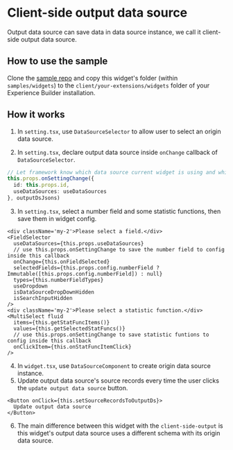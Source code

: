 # Client-side output data source

Output data source can save data in data source instance, we call it client-side output data source.

## How to use the sample

Clone the [sample repo](https://github.com/esri/arcgis-experience-builder-sdk-resources) and copy this widget's folder (within `samples/widgets`) to the `client/your-extensions/widgets` folder of your Experience Builder installation.

## How it works

1. In `setting.tsx`, use `DataSourceSelector` to allow user to select an origin data source.

2. In `setting.tsx`, declare output data source inside `onChange` callback of `DataSourceSelector`.

```ts
// Let framework know which data source current widget is using and which data source current widget is outputing.
this.props.onSettingChange({
  id: this.props.id,
  useDataSources: useDataSources
}, outputDsJsons)
```

3. In `setting.tsx`, select a number field and some statistic functions, then save them in widget config.

```tsx
<div className='my-2'>Please select a field.</div>
<FieldSelector
  useDataSources={this.props.useDataSources}
  // use this.props.onSettingChange to save the number field to config inside this callback
  onChange={this.onFieldSelected}
  selectedFields={this.props.config.numberField ? Immutable([this.props.config.numberField]) : null}
  types={this.numberFieldTypes}
  useDropdown
  isDataSourceDropDownHidden
  isSearchInputHidden
/>
<div className='my-2'>Please select a statistic function.</div>
<MultiSelect fluid
  items={this.getStatFuncItems()}
  values={this.getSelectedStatFuncs()}
  // use this.props.onSettingChange to save statistic funtions to config inside this callback
  onClickItem={this.onStatFuncItemClick}
/>
```

4. In `widget.tsx`, use `DataSourceComponent` to create origin data source instance.
5. Update output data source's source records every time the user clicks the `update output data source` button.

```tsx
<Button onClick={this.setSourceRecordsToOutputDs}>
  Update output data source
</Button>
```
6. The main difference between this widget with the `client-side-output` is this widget's output data source uses a different schema with its origin data source.
